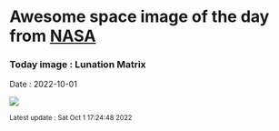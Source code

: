 
  # Awesome space image of the day from [NASA](https://api.nasa.gov/)

  ### Today image : Lunation Matrix
  Date : 2022-10-01

  ![](https://apod.nasa.gov/apod/image/2210/Lu20220729-0826_1050.jpg)

  <small>Latest update : Sat Oct  1 17:24:48 2022</small>
